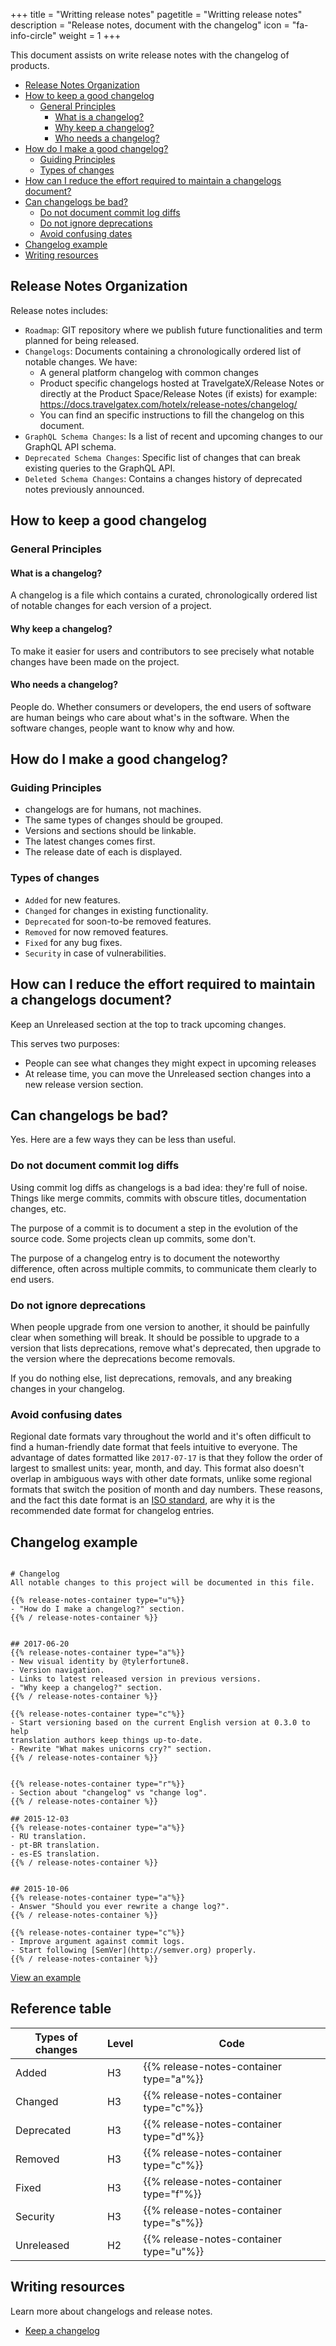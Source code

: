 +++
title = "Writting release notes"
pagetitle = "Writting release notes"
description = "Release notes, document with the changelog"
icon = "fa-info-circle"
weight = 1
+++

This document assists on write release notes with the changelog of products.

- [Release Notes Organization](#release-notes-organization)
- [How to keep a good changelog](#how-to-keep-a-good-changelog)
    - [General Principles](#general-principles)
        - [What is a changelog?](#what-is-a-changelog)
        - [Why keep a changelog?](#why-keep-a-changelog)
        - [Who needs a changelog?](#who-needs-a-changelog)
- [How do I make a good changelog?](#how-do-i-make-a-good-changelog)
    - [Guiding Principles](#guiding-principles)
    - [Types of changes](#types-of-changes)
- [How can I reduce the effort required to maintain a changelogs document?](#how-can-i-reduce-the-effort-required-to-maintain-a-changelogs-document)
- [Can changelogs be bad?](#can-changelogs-be-bad)
    - [Do not document commit log diffs](#do-not-document-commit-log-diffs)
    - [Do not ignore deprecations](#do-not-ignore-deprecations)
    - [Avoid confusing dates](#avoid-confusing-dates)
- [Changelog example](#changelog-example)
- [Writing resources](#writing-resources)

## Release Notes Organization
Release notes includes:

- `Roadmap`: GIT repository where we publish future functionalities and term planned for being released.
- `Changelogs`: Documents containing a chronologically ordered list of notable changes. We have:
    - A general platform changelog with common changes
    - Product specific changelogs hosted at TravelgateX/Release Notes or directly at the Product Space/Release Notes (if exists) for example: https://docs.travelgatex.com/hotelx/release-notes/changelog/
    - You can find an specific instructions to fill the changelog on this document.
- `GraphQL Schema Changes`: Is a list of recent and upcoming changes to our GraphQL API schema.
- `Deprecated Schema Changes`: Specific list of changes that can break existing queries to the GraphQL API.
- `Deleted Schema Changes`: Contains a changes history of deprecated notes previously announced.

## How to keep a good changelog
### General Principles

#### What is a changelog?
A changelog is a file which contains a curated, chronologically ordered list of notable changes for each version of a project.

#### Why keep a changelog?
To make it easier for users and contributors to see precisely what notable changes have been made on the project.

#### Who needs a changelog?
People do. Whether consumers or developers, the end users of software are human beings who care about what's in the software. When the software changes, people want to know why and how.


## How do I make a good changelog?
### Guiding Principles
- changelogs are for humans, not machines.
- The same types of changes should be grouped.
- Versions and sections should be linkable.
- The latest changes comes first.
- The release date of each is displayed.

### Types of changes
- `Added` for new features.
- `Changed` for changes in existing functionality.
- `Deprecated` for soon-to-be removed features.
- `Removed` for now removed features.
- `Fixed` for any bug fixes.
- `Security` in case of vulnerabilities.

## How can I reduce the effort required to maintain a changelogs document?
Keep an Unreleased section at the top to track upcoming changes.

This serves two purposes:
- People can see what changes they might expect in upcoming releases
- At release time, you can move the Unreleased section changes into a new release version section.

## Can changelogs be bad?
Yes. Here are a few ways they can be less than useful.

### Do not document commit log diffs
Using commit log diffs as changelogs is a bad idea: they're full of noise. Things like merge commits, commits with obscure titles, documentation changes, etc.

The purpose of a commit is to document a step in the evolution of the source code. Some projects clean up commits, some don't.

The purpose of a changelog entry is to document the noteworthy difference, often across multiple commits, to communicate them clearly to end users.

### Do not ignore deprecations
When people upgrade from one version to another, it should be painfully clear when something will break. It should be possible to upgrade to a version that lists deprecations, remove what's deprecated, then upgrade to the version where the deprecations become removals.

If you do nothing else, list deprecations, removals, and any breaking changes in your changelog.

### Avoid confusing dates
Regional date formats vary throughout the world and it's often difficult to find a human-friendly date format that feels intuitive to everyone. The advantage of dates formatted like `2017-07-17` is that they follow the order of largest to smallest units: year, month, and day. This format also doesn't overlap in ambiguous ways with other date formats, unlike some regional formats that switch the position of month and day numbers. These reasons, and the fact this date format is an [ISO standard](https://www.iso.org/iso-8601-date-and-time-format.html), are why it is the recommended date format for changelog entries.


## Changelog example

```{{%/* f */%}

# Changelog
All notable changes to this project will be documented in this file.

{{% release-notes-container type="u"%}}
- "How do I make a changelog?" section.
{{% / release-notes-container %}}


## 2017-06-20
{{% release-notes-container type="a"%}}
- New visual identity by @tylerfortune8.
- Version navigation.
- Links to latest released version in previous versions.
- "Why keep a changelog?" section.
{{% / release-notes-container %}}

{{% release-notes-container type="c"%}}
- Start versioning based on the current English version at 0.3.0 to help
translation authors keep things up-to-date.
- Rewrite "What makes unicorns cry?" section.
{{% / release-notes-container %}}


{{% release-notes-container type="r"%}}
- Section about "changelog" vs "change log".
{{% / release-notes-container %}}

## 2015-12-03
{{% release-notes-container type="a"%}}
- RU translation.
- pt-BR translation.
- es-ES translation.
{{% / release-notes-container %}}


## 2015-10-06
{{% release-notes-container type="a"%}}
- Answer "Should you ever rewrite a change log?".
{{% / release-notes-container %}}

{{% release-notes-container type="c"%}}
- Improve argument against commit logs.
- Start following [SemVer](http://semver.org) properly.
{{% / release-notes-container %}}

```
[View an example](https://docs.travelgatex.com/travelgatex/release-notes/breaking-changes/)


## Reference table
| Types of changes | Level | Code |
|-----------|-----|---------------------------------------|
| Added | H3 | {{% release-notes-container type="a"%}} |
| Changed | H3 | {{% release-notes-container type="c"%}} |   
| Deprecated | H3 | {{% release-notes-container type="d"%}} |
| Removed | H3 | {{% release-notes-container type="c"%}} |   
| Fixed | H3 | {{% release-notes-container type="f"%}} |   
| Security | H3 | {{% release-notes-container type="s"%}} |   
| Unreleased |  H2 | {{% release-notes-container type="u"%}} |   

## Writing resources

Learn more about changelogs and release notes.

* [Keep a changelog](https://keepachangelog.com/en/1.0.0/)
